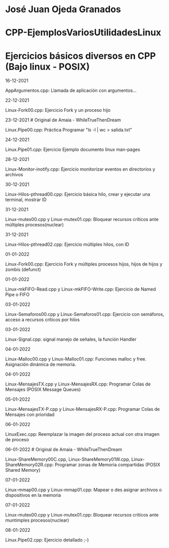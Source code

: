 # José Juan Ojeda Granados
# CPP-EjemplosVariosUtilidadesLinux
# Ejercicios básicos diversos en CPP (Bajo linux - POSIX)

16-12-2021

AppArgumentos.cpp: Llamada de aplicación con argumentos...

22-12-2021

Linux-Fork00.cpp: Ejercicio Fork y un proceso hijo

23-12-2021  # Original de Amaia - WhileTrueThenDream

Linux.Pipe00.cpp: Práctica Programar "ls -l | wc > salida.txt"

24-12-2021

Linux.Pipe01.cpp: Ejercicio Ejemplo documento linux man-pages

28-12-2021

Linux-Monitor-inotify.cpp: Ejercicio monitorizar eventos en directorios y archivos

30-12-2021

Linux-Hilos-pthread00.cpp: Ejercicio básica hilo, crear y ejecutar una terminal, mostrar ID

31-12-2021

Linux-mutex00.cpp y Linux-mutex01.cpp: Bloquear recursos críticos ante múltiples procesos(nuclear)

31-12-2021

Linux-Hilos-pthread02.cpp: Ejercicio múltiples hilos, con ID

01-01-2022

Linux-Fork00.cpp: Ejercicio Fork y múltiples procesos hijos, hijos de hijos y zombis (defunct)

01-01-2022

Linux-mkFIFO-Read.cpp y Linux-mkFIFO-Write.cpp: Ejercicio de Named Pipe o FIFO

03-01-2022

Linux-Semaforos00.cpp y Linux-Semaforos01.cpp: Ejercicio con semáforos, acceso a recursos críticos por hilos

03-01-2022

Linux-Signal.cpp: signal manejo de señales, la función Handler

04-01-2022

Linux-Malloc00.cpp y Linux-Malloc01.cpp: Funciones malloc y free. Asignación dinámica de memoria.

04-01-2022

Linux-MensajesTX.cpp y Linux-MensajesRX.cpp: Programar Colas de Mensajes (POSIX Message Queues)

05-01-2022

Linux-MensajesTX-P.cpp y Linux-MensajesRX-P.cpp: Programar Colas de Mensajes con prioridad 

06-01-2022

LinuxExec.cpp: Reemplazar la imagen del proceso actual con otra imagen de proceso

06-01-2022  # Original de Amaia - WhileTrueThenDream

Linux-ShareMemory00C.cpp, Linux-ShareMemory01W.cpp, Linux-ShareMemory02R.cpp: Programar zonas de Memoria compartidas (POSIX Shared Memory)

07-01-2022

Linux-mmap00.cpp y Linux-mmap01.cpp: Mapear o des asignar archivos o dispositivos en la memoria

07-01-2022

Linux-mutex00.cpp y Linux-mutex01.cpp: Bloquear recursos criticos ante muntimples procesos(nuclear)

08-01-2022

Linux.Pipe02.cpp: Ejercicio detallado ;-)
